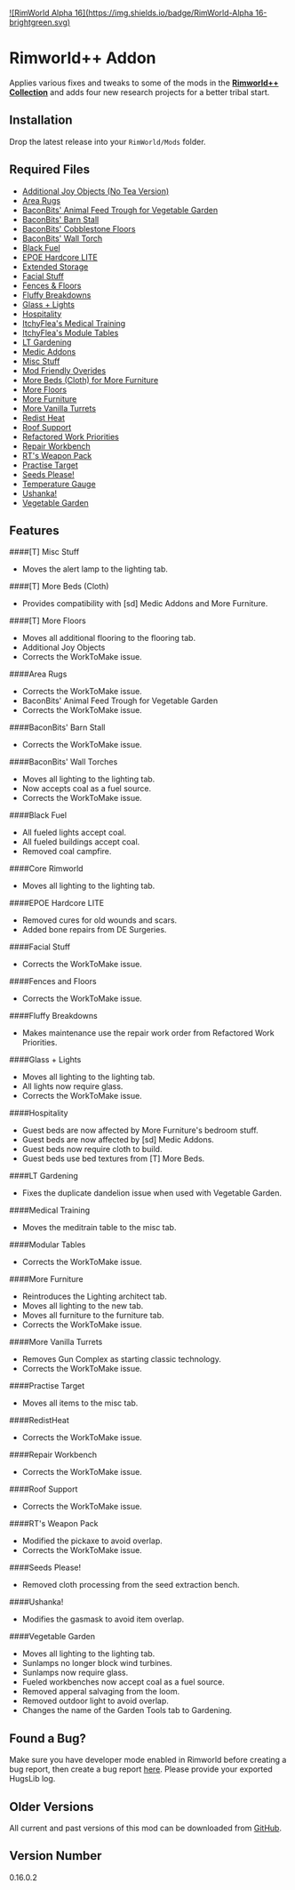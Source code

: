 [![RimWorld Alpha 16](https://img.shields.io/badge/RimWorld-Alpha 16-brightgreen.svg)](http://rimworldgame.com/)

# Rimworld++ Addon
Applies various fixes and tweaks to some of the mods in the **[Rimworld++ Collection](https://steamcommunity.com/workshop/filedetails/?id=826370603)** and adds four new research projects for a better tribal start.

## Installation
Drop the latest release into your `RimWorld/Mods` folder.

## Required Files
- [Additional Joy Objects (No Tea Version)](https://ludeon.com/forums/index.php?topic=28563.0)
- [Area Rugs](https://ludeon.com/forums/index.php?topic=18657.0)
- [BaconBits' Animal Feed Trough for Vegetable Garden](https://ludeon.com/forums/index.php?topic=25580.msg259998#msg259998)
- [BaconBits' Barn Stall](https://ludeon.com/forums/index.php?topic=25580.msg260001#msg260001)
- [BaconBits' Cobblestone Floors](https://ludeon.com/forums/index.php?topic=25580.msg260005#msg260005)
- [BaconBits' Wall Torch](https://ludeon.com/forums/index.php?topic=25580.msg259997#msg259997)
- [Black Fuel](https://ludeon.com/forums/index.php?topic=26492.0)
- [EPOE Hardcore LITE](https://ludeon.com/forums/index.php?topic=28731.0)
- [Extended Storage](https://github.com/Skullywag/ExtendedStorage/releases)
- [Facial Stuff](https://github.com/Killface1980/RW_FacialStuff/releases)
- [Fences & Floors](https://ludeon.com/forums/index.php?topic=26964.0)
- [Fluffy Breakdowns](https://github.com/FluffierThanThou/FluffyBreakdowns/releases)
- [Glass + Lights](https://github.com/jacob814/Glass_N_Lights/releases)
- [Hospitality](https://github.com/OrionFive/Hospitality/releases)
- [ItchyFlea's Medical Training](https://ludeon.com/forums/index.php?topic=10623.msg294959#msg294959)
- [ItchyFlea's Module Tables](https://ludeon.com/forums/index.php?topic=10623.msg292290#msg292290)
- [LT Gardening](https://github.com/urty5656/RimWorld-Mods/releases/tag/GRv10g/releases)
- [Medic Addons](https://ludeon.com/forums/index.php?topic=26276.msg273452#msg273452)
- [Misc Stuff](https://ludeon.com/forums/index.php?topic=4373.0)
- [Mod Friendly Overides](https://ludeon.com/forums/index.php?topic=24443.0)
- [More Beds (Cloth) for More Furniture](https://ludeon.com/forums/index.php?topic=4373.0)
- [More Floors](https://ludeon.com/forums/index.php?topic=4373.0)
- [More Furniture](https://ludeon.com/forums/index.php?topic=16977.0)
- [More Vanilla Turrets](https://ludeon.com/forums/index.php?topic=9521.0)
- [Redist Heat](https://github.com/Morgloz/RimWorld-RedistHeat/releases)
- [Roof Support](https://github.com/MatchSG/A16RoofSupport)
- [Refactored Work Priorities](https://github.com/DingoDjango/RefactoredWorkPriorities/releases)
- [Repair Workbench](https://steamcommunity.com/workshop/filedetails/?id=733997423)
- [RT's Weapon Pack](https://ludeon.com/forums/index.php?topic=25272.0)
- [Practise Target](https://ludeon.com/forums/index.php?topic=10623.msg105052#msg105052)
- [Seeds Please!](https://ludeon.com/forums/index.php?topic=24443.0)
- [Temperature Gauge](https://github.com/Aeryl/TempGauge/releases)
- [Ushanka!](https://ludeon.com/forums/index.php?topic=20077.0)
- [Vegetable Garden](https://ludeon.com/forums/index.php?topic=12934.0)

## Features
####[T] Misc Stuff
- Moves the alert lamp to the lighting tab.

####[T] More Beds (Cloth)
- Provides compatibility with [sd] Medic Addons and More Furniture.

####[T] More Floors
- Moves all additional flooring to the flooring tab.
- Additional Joy Objects
- Corrects the WorkToMake issue.

####Area Rugs
- Corrects the WorkToMake issue.
- BaconBits' Animal Feed Trough for Vegetable Garden	
- Corrects the WorkToMake issue.

####BaconBits' Barn Stall
- Corrects the WorkToMake issue.

####BaconBits' Wall Torches
- Moves all lighting to the lighting tab.
- Now accepts coal as a fuel source.
- Corrects the WorkToMake issue.

####Black Fuel
- All fueled lights accept coal.
- All fueled buildings accept coal.
- Removed coal campfire.

####Core Rimworld
- Moves all lighting to the lighting tab.

####EPOE Hardcore LITE
- Removed cures for old wounds and scars.
- Added bone repairs from DE Surgeries.

####Facial Stuff
- Corrects the WorkToMake issue.

####Fences and Floors
- Corrects the WorkToMake issue.

####Fluffy Breakdowns
- Makes maintenance use the repair work order from Refactored Work Priorities.

####Glass + Lights
- Moves all lighting to the lighting tab.
- All lights now require glass.
- Corrects the WorkToMake issue.

####Hospitality
- Guest beds are now affected by More Furniture's bedroom stuff.
- Guest beds are now affected by [sd] Medic Addons.
- Guest beds now require cloth to build.
- Guest beds use bed textures from [T] More Beds.

####LT Gardening
- Fixes the duplicate dandelion issue when used with Vegetable Garden.

####Medical Training
- Moves the meditrain table to the misc tab.

####Modular Tables
- Corrects the WorkToMake issue.

####More Furniture
- Reintroduces the Lighting architect tab.
- Moves all lighting to the new tab.
- Moves all furniture to the furniture tab.
- Corrects the WorkToMake issue.

####More Vanilla Turrets
- Removes Gun Complex as starting classic technology.
- Corrects the WorkToMake issue.

####Practise Target
- Moves all items to the misc tab.

####RedistHeat
- Corrects the WorkToMake issue.

####Repair Workbench
- Corrects the WorkToMake issue.

####Roof Support
- Corrects the WorkToMake issue.

####RT's Weapon Pack
- Modified the pickaxe to avoid overlap.
- Corrects the WorkToMake issue.

####Seeds Please!
- Removed cloth processing from the seed extraction bench.

####Ushanka!
- Modifies the gasmask to avoid item overlap.

####Vegetable Garden
- Moves all lighting to the lighting tab.
- Sunlamps no longer block wind turbines.
- Sunlamps now require glass.
- Fueled workbenches now accept coal as a fuel source.
- Removed apperal salvaging from the loom.
- Removed outdoor light to avoid overlap.
- Changes the name of the Garden Tools tab to Gardening.

## Found a Bug?
Make sure you have developer mode enabled in Rimworld before creating a bug report, then create a bug report [here](https://github.com/Qwynn/plusplusaddon/issues). Please provide your exported HugsLib log.

## Older Versions
All current and past versions of this mod can be downloaded from [GitHub](https://github.com/Qwynn/plusplusaddon/releases).

## Version Number
0.16.0.2
